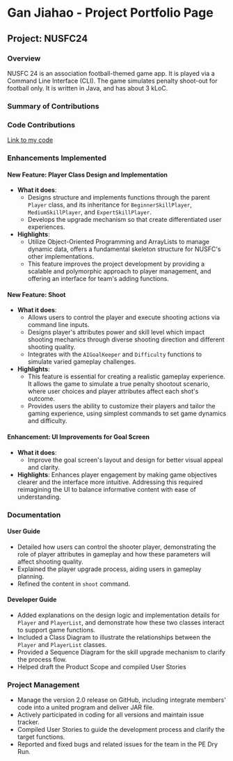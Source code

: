 # Gan Jiahao - Project Portfolio Page

## Project: NUSFC24
### Overview
NUSFC 24 is an association football-themed game app. It is played via a Command Line Interface (CLI). The game simulates penalty shoot-out for football only. It is written in Java, and has about 3 kLoC.

### Summary of Contributions
### Code Contributions
[Link to my code](https://nus-cs2113-ay2324s2.github.io/tp-dashboard/?search=&sort=groupTitle&sortWithin=title&timeframe=commit&mergegroup=&groupSelect=groupByRepos&breakdown=true&checkedFileTypes=docs~functional-code~test-code~other&since=2024-02-23&tabOpen=true&tabType=authorship&tabAuthor=HenryGan138&tabRepo=AY2324S2-CS2113-F15-3%2Ftp%5Bmaster%5D&authorshipIsMergeGroup=false&authorshipFileTypes=docs~functional-code~test-code&authorshipIsBinaryFileTypeChecked=false&authorshipIsIgnoredFilesChecked=false)

### Enhancements Implemented

#### New Feature: Player Class Design and Implementation
- **What it does**:
    - Designs structure and implements functions through the parent `Player` class, and its inheritance for `BeginnerSkillPlayer`, `MediumSkillPlayer`, and `ExpertSkillPlayer`.
    - Develops the upgrade mechanism so that create differentiated user experiences.
- **Highlights**:
  - Utilize Object-Oriented Programming and ArrayLists to manage dynamic data, offers a fundamental skeleton structure for NUSFC's other implementations.
  - This feature improves the project development by providing a scalable and polymorphic approach to player management, and offering an interface for team's adding functions.

#### New Feature: Shoot
- **What it does**:
  - Allows users to control the player and execute shooting actions via command line inputs.
  - Designs player's attributes power and skill level which impact shooting mechanics through diverse shooting direction and different shooting quality.
  - Integrates with the `AIGoalKeeper` and `Difficulty` functions to simulate varied gameplay challenges.
- **Highlights**:
  - This feature is essential for creating a realistic gameplay experience. It allows the game to simulate a true penalty shootout scenario, where user choices and player attributes affect each shot's outcome.
  - Provides users the ability to customize their players and tailor the gaming experience, using simplest commands to set game dynamics and difficulty.

#### Enhancement: UI Improvements for Goal Screen
- **What it does**:
    - Improve the goal screen's layout and design for better visual appeal and clarity.
- **Highlights**: Enhances player engagement by making game objectives clearer and the interface more intuitive. Addressing this required reimagining the UI to balance informative content with ease of understanding.

### Documentation
#### User Guide
- Detailed how users can control the shooter player, demonstrating the role of player attributes in gameplay and how these parameters will affect shooting quality.
- Explained the player upgrade process, aiding users in gameplay planning.
- Refined the content in `shoot` command.

#### Developer Guide
- Added explanations on the design logic and implementation details for `Player` and `PlayerList`, and demonstrate how these two classes interact to support game functions. 
- Included a Class Diagram to illustrate the relationships between the `Player` and `PlayerList` classes.
- Provided a Sequence Diagram for the skill upgrade mechanism to clarify the process flow.
- Helped draft the Product Scope and compiled User Stories

### Project Management
- Manage the version 2.0 release on GitHub, including integrate members' code into a united program and deliver JAR file.
- Actively participated in coding for all versions and maintain issue tracker.
- Compiled User Stories to guide the development process and clarify the target functions.
- Reported and fixed bugs and related issues for the team in the PE Dry Run.